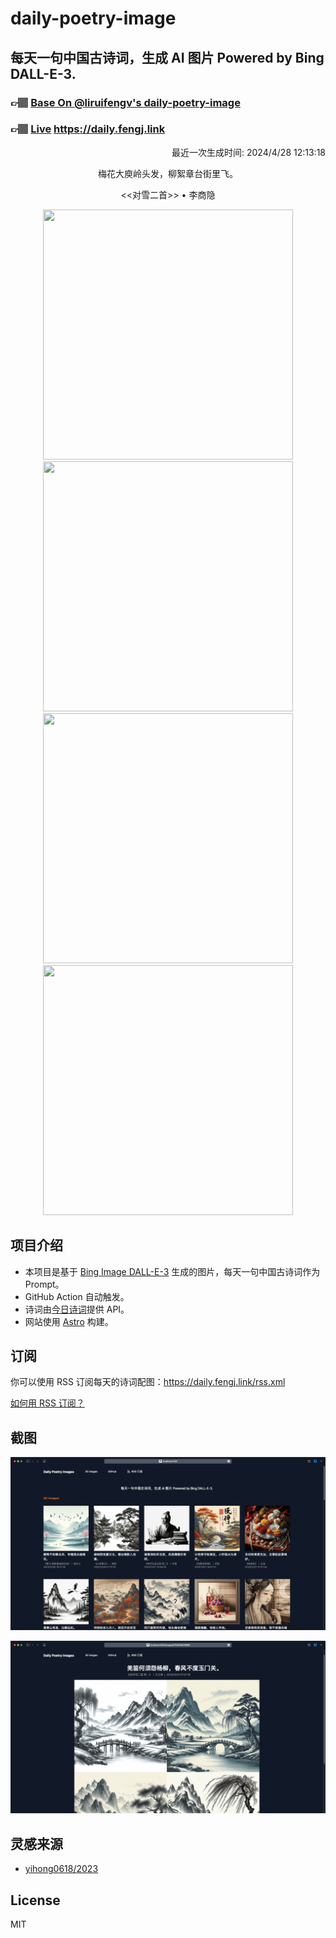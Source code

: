 
# daily-poetry-image

## 每天一句中国古诗词，生成 AI 图片 Powered by Bing DALL-E-3.

### 👉🏽 [Base On @liruifengv's daily-poetry-image](https://github.com/liruifengv/daily-poetry-image)

### 👉🏽 [Live](https://daily.fengj.link) https://daily.fengj.link

<p align="right">
  最近一次生成时间: 2024/4/28 12:13:18
</p>
<p align="center">
梅花大庾岭头发，柳絮章台街里飞。
</p>
<p align="center">
<<对雪二首>> • 李商隐
</p>
<p align="center">
<img src="https://tse2.mm.bing.net/th/id/OIG1.F7dAGDEBBmxJW8BR7fhZ" height="400" width="400" />
<img src="https://tse4.mm.bing.net/th/id/OIG1.lhJigVROxZxSBIJ4klY0" height="400" width="400" />
<img src="https://tse3.mm.bing.net/th/id/OIG1.DwqDRu7nmYpq.Iwip.wm" height="400" width="400" />
<img src="https://tse3.mm.bing.net/th/id/OIG1.jvKuEo93nGPAhGHaELba" height="400" width="400" />
</p>

## 项目介绍

-   本项目是基于 [Bing Image DALL-E-3](https://www.bing.com/images/create) 生成的图片，每天一句中国古诗词作为 Prompt。
-   GitHub Action 自动触发。
-   诗词由[今日诗词](https://www.jinrishici.com/)提供 API。
-   网站使用 [Astro](https://astro.build) 构建。

## 订阅

你可以使用 RSS 订阅每天的诗词配图：https://daily.fengj.link/rss.xml

[如何用 RSS 订阅？](https://zhuanlan.zhihu.com/p/55026716)

## 截图

![图片列表](./screenshots/Snipaste_2023-12-28_21-00-26.png)

![图片详情](./screenshots/Snipaste_2023-12-28_21-00-53.png)

## 灵感来源

-   [yihong0618/2023](https://github.com/yihong0618/2023)

## License

MIT
